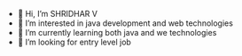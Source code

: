 - 👋 Hi, I’m SHRIDHAR V
- 👀 I’m interested in java development and web technologies
- 🌱 I’m currently learning both java and we technologies
- 💞️ I’m looking for entry level job

<!---
shridhar8/shridhar8 is a ✨ special ✨ repository because its `README.md` (this file) appears on your GitHub profile.
You can click the Preview link to take a look at your changes.
--->
